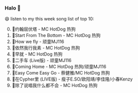 

### Halo 👋

😄 listen to my this week song list of top 10:

0. 🌈约翰屈伏塔 - MC HotDog 热狗
1. 🌈Start From The Bottom - MC HotDog 热狗
2. 🌈How we fly - 顽童MJ116
3. 🌈依然我行我素 - MC HotDog 热狗
4. 🌈早就 - MC HotDog 热狗
5. 🌈二手车 (Live版) - 顽童MJ116
6. 🌈Coming Home - MC HotDog 热狗/顽童MJ116
7. 🌈Easy Come Easy Go - 蔡健雅/MC HotDog 热狗
8. 🌈在Cypher里  (LIVE版) - 瘦子E.SO/欧阳靖/李佳隆/小春Kenzy
9. 🌈除了说唱我什么都不会 - MC HotDog 热狗

